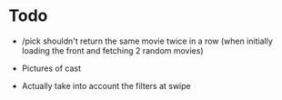 # Todo

-   /pick shouldn't return the same movie twice in a row (when initially loading the front and fetching 2 random movies)
-   Pictures of cast

-   Actually take into account the filters at swipe

